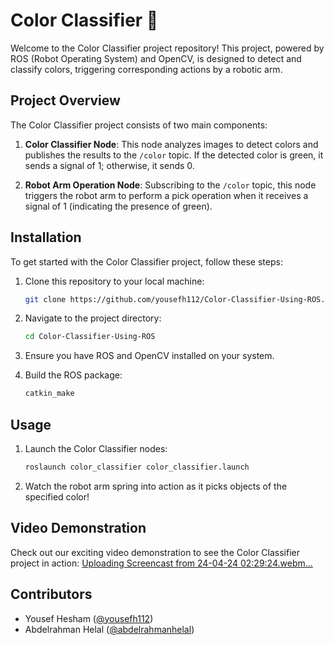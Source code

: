 
# Color Classifier 🤖

Welcome to the Color Classifier project repository! This project, powered by ROS (Robot Operating System) and OpenCV, is designed to detect and classify colors, triggering corresponding actions by a robotic arm.

## Project Overview

The Color Classifier project consists of two main components:

1. **Color Classifier Node**: This node analyzes images to detect colors and publishes the results to the `/color` topic. If the detected color is green, it sends a signal of 1; otherwise, it sends 0.

2. **Robot Arm Operation Node**: Subscribing to the `/color` topic, this node triggers the robot arm to perform a pick operation when it receives a signal of 1 (indicating the presence of green).

## Installation

To get started with the Color Classifier project, follow these steps:

1. Clone this repository to your local machine:

   ```bash
   git clone https://github.com/yousefh112/Color-Classifier-Using-ROS.git
   ```

2. Navigate to the project directory:

   ```bash
   cd Color-Classifier-Using-ROS
   ```

3. Ensure you have ROS and OpenCV installed on your system.

4. Build the ROS package:

   ```bash
   catkin_make
   ```

## Usage

1. Launch the Color Classifier nodes:

   ```bash
   roslaunch color_classifier color_classifier.launch
   ```

2. Watch the robot arm spring into action as it picks objects of the specified color!

## Video Demonstration

Check out our exciting video demonstration to see the Color Classifier project in action:
[Uploading Screencast from 24-04-24 02:29:24.webm…]()

## Contributors

- Yousef Hesham ([@yousefh112](https://github.com/yousefh112))
- Abdelrahman Helal ([@abdelrahmanhelal](https://github.com/Helal20002018))
